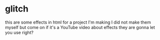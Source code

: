# glitch
this are some effects in html for a project I'm making I did not make them myself but come on if it's a YouTube video about effects they are gonna let you use right?

